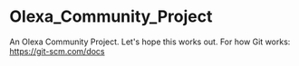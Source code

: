 # Olexa_Community_Project
An Olexa Community Project. Let's hope this works out.
For how Git works: https://git-scm.com/docs

